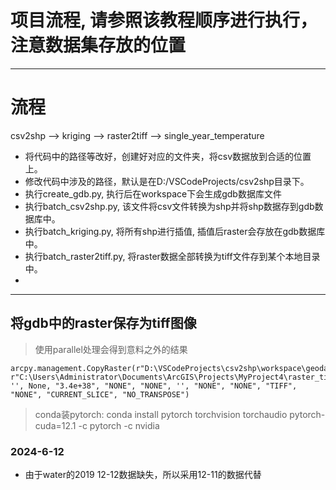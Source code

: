 # 项目流程, 请参照该教程顺序进行执行，注意数据集存放的位置
---
# 流程
csv2shp --> kriging --> raster2tiff --> single_year_temperature
- 将代码中的路径等改好，创建好对应的文件夹，将csv数据放到合适的位置上。
- 修改代码中涉及的路径，默认是在D:/VSCodeProjects/csv2shp目录下。
- 执行create_gdb.py, 执行后在workspace下会生成gdb数据库文件
- 执行batch_csv2shp.py, 该文件将csv文件转换为shp并将shp数据存到gdb数据库中。
- 执行batch_kriging.py, 将所有shp进行插值, 插值后raster会存放在gdb数据库中。
- 执行batch_raster2tiff.py, 将raster数据全部转换为tiff文件存到某个本地目录中。
- 
---
## 将gdb中的raster保存为tiff图像
<!-- with arcpy.EnvManager(parallelProcessingFactor="100%"):
    arcpy.management.CopyRaster(r"D:\arcgisproProjects\export_to_raster\export_to_raster.gdb\Kriging_c1_11", r"D:\arcgisproProjects\export_to_raster\output\raster\c1", '', None, "3.4e+38", "NONE", "NONE", '', "NONE", "NONE", "TIFF", "NONE", "CURRENT_SLICE", "NO_TRANSPOSE") -->

> 使用parallel处理会得到意料之外的结果
```
arcpy.management.CopyRaster(r"D:\VSCodeProjects\csv2shp\workspace\geodatabase.gdb\raster_te20041_4", r"C:\Users\Administrator\Documents\ArcGIS\Projects\MyProject4\raster_tif\aaa.tif", '', None, "3.4e+38", "NONE", "NONE", '', "NONE", "NONE", "TIFF", "NONE", "CURRENT_SLICE", "NO_TRANSPOSE")
```

> conda装pytorch: conda install pytorch torchvision torchaudio pytorch-cuda=12.1 -c pytorch -c nvidia


### 2024-6-12
- 由于water的2019 12-12数据缺失，所以采用12-11的数据代替